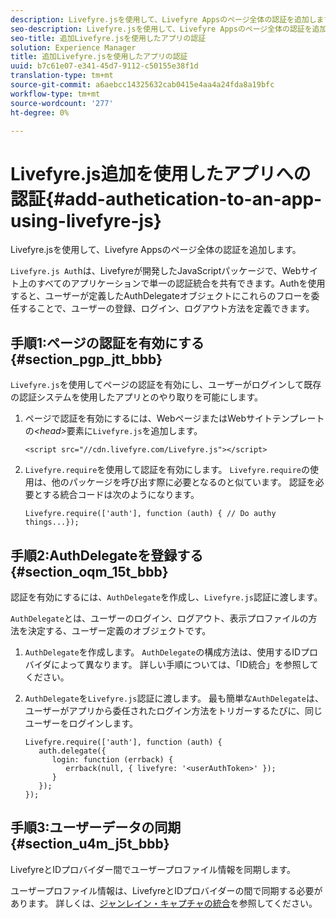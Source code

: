 ```yaml
---
description: Livefyre.jsを使用して、Livefyre Appsのページ全体の認証を追加します。
seo-description: Livefyre.jsを使用して、Livefyre Appsのページ全体の認証を追加します。
seo-title: 追加Livefyre.jsを使用したアプリの認証
solution: Experience Manager
title: 追加Livefyre.jsを使用したアプリの認証
uuid: b7c61e07-e341-45d7-9112-c50155e38f1d
translation-type: tm+mt
source-git-commit: a6aebcc14325632cab0415e4aa4a24fda8a19bfc
workflow-type: tm+mt
source-wordcount: '277'
ht-degree: 0%

---
```



# Livefyre.js追加を使用したアプリへの認証{#add-authetication-to-an-app-using-livefyre-js}

Livefyre.jsを使用して、Livefyre Appsのページ全体の認証を追加します。

`Livefyre.js Aut`hは、Livefyreが開発したJavaScriptパッケージで、Webサイト上のすべてのアプリケーションで単一の認証統合を共有できます。Authを使用すると、ユーザーが定義したAuthDelegateオブジェクトにこれらのフローを委任することで、ユーザーの登録、ログイン、ログアウト方法を定義できます。

## 手順1:ページの認証を有効にする{#section_pgp_jtt_bbb}

`Livefyre.js`を使用してページの認証を有効にし、ユーザーがログインして既存の認証システムを使用したアプリとのやり取りを可能にします。

1. ページで認証を有効にするには、WebページまたはWebサイトテンプレートの&#x200B;*&lt;head>*&#x200B;要素に`Livefyre.js`を追加します。

   ```
   <script src="//cdn.livefyre.com/Livefyre.js"></script>
   ```

1. `Livefyre.require`を使用して認証を有効にします。 `Livefyre.require`の使用は、他のパッケージを呼び出す際に必要となるのと似ています。 認証を必要とする統合コードは次のようになります。

   ```
   Livefyre.require(['auth'], function (auth) { // Do authy things...});
   ```

## 手順2:AuthDelegateを登録する{#section_oqm_15t_bbb}

認証を有効にするには、`AuthDelegate`を作成し、`Livefyre.js`認証に渡します。

`AuthDelegate`とは、ユーザーのログイン、ログアウト、表示プロファイルの方法を決定する、ユーザー定義のオブジェクトです。

1. `AuthDelegate`を作成します。 `AuthDelegate`の構成方法は、使用するIDプロバイダによって異なります。 詳しい手順については、「ID統合」を参照してください。

1. `AuthDelegate`を`Livefyre.js`認証に渡します。 最も簡単な`AuthDelegate`は、ユーザーがアプリから委任されたログイン方法をトリガーするたびに、同じユーザーをログインします。

   ```
   Livefyre.require(['auth'], function (auth) { 
      auth.delegate({ 
         login: function (errback) { 
            errback(null, { livefyre: '<userAuthToken>' }); 
         }    
      });  
   });
   ```

## 手順3:ユーザーデータの同期{#section_u4m_j5t_bbb}

LivefyreとIDプロバイダー間でユーザープロファイル情報を同期します。

ユーザープロファイル情報は、LivefyreとIDプロバイダーの間で同期する必要があります。 詳しくは、[ジャンレイン・キャプチャの統合](/help/implementation/c-livefyre-identity-comp/c-janrain-capture-backplane-comp.md)を参照してください。

